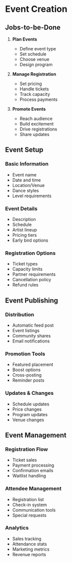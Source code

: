 # Event Creation

## Jobs-to-be-Done

1. **Plan Events**

   - Define event type
   - Set schedule
   - Choose venue
   - Design program

2. **Manage Registration**

   - Set pricing
   - Handle tickets
   - Track capacity
   - Process payments

3. **Promote Events**
   - Reach audience
   - Build excitement
   - Drive registrations
   - Share updates

## Event Setup

### Basic Information

- Event name
- Date and time
- Location/Venue
- Dance styles
- Level requirements

### Event Details

- Description
- Schedule
- Artist lineup
- Pricing tiers
- Early bird options

### Registration Options

- Ticket types
- Capacity limits
- Partner requirements
- Cancellation policy
- Refund rules

## Event Publishing

### Distribution

- Automatic feed post
- Event listings
- Community shares
- Email notifications

### Promotion Tools

- Featured placement
- Boost options
- Cross-posting
- Reminder posts

### Updates & Changes

- Schedule updates
- Price changes
- Program updates
- Venue changes

## Event Management

### Registration Flow

- Ticket sales
- Payment processing
- Confirmation emails
- Waitlist handling

### Attendee Management

- Registration list
- Check-in system
- Communication tools
- Special requests

### Analytics

- Sales tracking
- Attendance stats
- Marketing metrics
- Revenue reports
